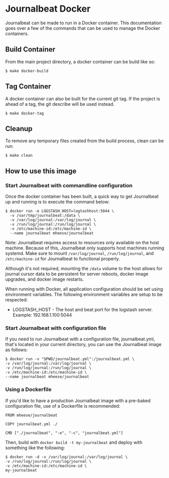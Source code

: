# Journalbeat Docker

Journalbeat can be made to run in a Docker container. This documentation goes
over a few of the commands that can be used to manage the Docker containers.

## Build Container

From the main project directory, a docker container can be build like so:

    $ make docker-build

## Tag Container

A docker container can also be built for the current git tag. If the project is
ahead of a tag, the git describe will be used instead.  

    $ make docker-tag

## Cleanup

To remove any temporary files created from the build process, clean can be run:

    $ make clean

## How to use this image

### Start Journalbeat with commandline configuration

Once the docker container has been built, a quick way to get Journalbeat up and
running is to execute the command below:

    $ docker run -e LOGSTASH_HOST=logtashhost:5044 \
      -v /var/tmp/journalbeat:/data \
      -v /var/log/journal:/var/log/journal \
      -v /run/log/journal:/run/log/journal \
      -v /etc/machine-id:/etc/machine-id \
      --name journalbeat mheese/journalbeat

Note: Journalbeat requires access to resources only available on the host machine.
Because of this, Journalbeat only supports host machines running systemd. Make
sure to mount `/var/log/journal`, `/run/log/journal`, and `/etc/machine-id` for
Journalbeat to functional properly.

Although it's not required, mounting the `/data` volume to the host allows for
journal cursor data to be persistent for server reboots, docker image upgrades,
and docker image restarts.

When running with Docker, all application configuration should be set using
environment variables. The following environment variables are setup to be respected:

* LOGSTASH_HOST - The host and beat port for the logstash server. Example: 192.168.1.100:5044

### Start Journalbeat with configuration file

If you need to run Journalbeat with a configuration file, journalbeat.yml, that's
located in your current directory, you can use the Journalbeat image as follows:

    $ docker run -v "$PWD/journalbeat.yml":/journalbeat.yml \
    -v /var/log/journal:/var/log/journal \
    -v /run/log/journal:/run/log/journal \
    -v /etc/machine-id:/etc/machine-id \
    --name journalbeat mheese/journalbeat

### Using a Dockerfile

If you'd like to have a production Journalbeat image with a pre-baked configuration
file, use of a Dockerfile is recommended:

```
FROM mheese/journalbeat

COPY journalbeat.yml ./

CMD ["./journalbeat", "-e", "-c", "journalbeat.yml"]
```

Then, build with `docker build -t my-journalbeat` and deploy with something like
the following:

    $ docker run -d -v /var/log/journal:/var/log/journal \
    -v /run/log/journal:/run/log/journal \
    -v /etc/machine-id:/etc/machine-id \
    my-journalbeat
